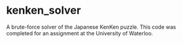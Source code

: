 # kenken_solver
A brute-force solver of the Japanese KenKen puzzle. This code was completed for an assignment at the University of Waterloo. 
